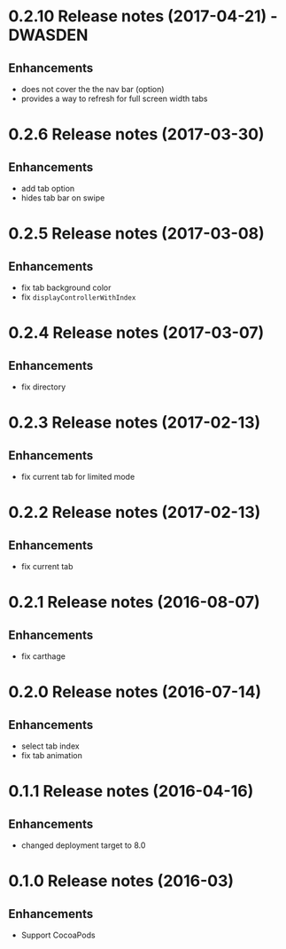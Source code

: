 # 0.2.10 Release notes (2017-04-21) - DWASDEN

## Enhancements

* does not cover the the nav bar (option)
* provides a way to refresh for full screen width tabs

# 0.2.6 Release notes (2017-03-30)

## Enhancements

* add tab option
* hides tab bar on swipe

# 0.2.5 Release notes (2017-03-08)

## Enhancements

* fix tab background color
* fix `displayControllerWithIndex`

# 0.2.4 Release notes (2017-03-07)

## Enhancements

* fix directory

# 0.2.3 Release notes (2017-02-13)

## Enhancements

* fix current tab for limited mode

# 0.2.2 Release notes (2017-02-13)

## Enhancements

* fix current tab

# 0.2.1 Release notes (2016-08-07)

## Enhancements

* fix carthage

# 0.2.0 Release notes (2016-07-14)

## Enhancements

* select tab index
* fix tab animation

# 0.1.1 Release notes (2016-04-16)

## Enhancements

* changed deployment target to 8.0

# 0.1.0 Release notes (2016-03)
## Enhancements

* Support CocoaPods

